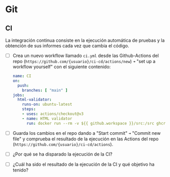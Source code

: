 # Git
## CI

La integración continua consiste en la ejecución automática de pruebas y la obtención de sus informes cada vez que cambia el código.

<task-list title="Práctica Git - Entregable 4 de 6 - CI"></task-list>

- [ ] Crea un nuevo workflow llamado `ci.yml` desde las Github-Actions del repo (`https://github.com/{usuario}/ci-cd/actions/new`) `➜` "set up a workflow yourself" con el siguiente contenido:
  ```yaml
  name: CI
  on:
    push:
      branches: [ "main" ]
  jobs:
    html-validator:
      runs-on: ubuntu-latest
      steps:
      - uses: actions/checkout@v3
      - name: HTML validator
        run: docker run --rm -v ${{ github.workspace }}/src:/src ghcr.io/validator/validator:latest vnu /src/index.html
  ```

- [ ] Guarda los cambios en el repo dando a "Start commit" `➜` "Commit new file" y comprueba el resultado de la ejecución en las Actions del repo (`https://github.com/{usuario}/ci-cd/actions`).

- [ ] ¿Por qué se ha disparado la ejecución de la CI?
- [ ] ¿Cuál ha sido el resultado de la ejecución de la CI y qué objetivo ha tenido?


